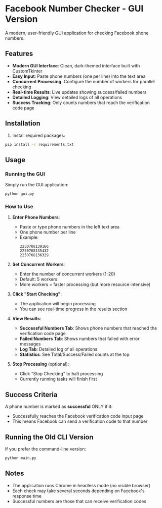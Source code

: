 # Facebook Number Checker - GUI Version

A modern, user-friendly GUI application for checking Facebook phone numbers.

## Features

- **Modern GUI Interface**: Clean, dark-themed interface built with CustomTkinter
- **Easy Input**: Paste phone numbers (one per line) into the text area
- **Concurrent Processing**: Configure the number of workers for parallel checking
- **Real-time Results**: Live updates showing success/failed numbers
- **Detailed Logging**: View detailed logs of all operations
- **Success Tracking**: Only counts numbers that reach the verification code page

## Installation

1. Install required packages:
```bash
pip install -r requirements.txt
```

## Usage

### Running the GUI

Simply run the GUI application:
```bash
python gui.py
```

### How to Use

1. **Enter Phone Numbers**: 
   - Paste or type phone numbers in the left text area
   - One phone number per line
   - Example:
     ```
     2250708139166
     2250708135432
     2250708136329
     ```

2. **Set Concurrent Workers**:
   - Enter the number of concurrent workers (1-20)
   - Default: 5 workers
   - More workers = faster processing (but more resource intensive)

3. **Click "Start Checking"**:
   - The application will begin processing
   - You can see real-time progress in the results section

4. **View Results**:
   - **Successful Numbers Tab**: Shows phone numbers that reached the verification code page
   - **Failed Numbers Tab**: Shows numbers that failed with error messages
   - **Log Tab**: Detailed log of all operations
   - **Statistics**: See Total/Success/Failed counts at the top

5. **Stop Processing** (optional):
   - Click "Stop Checking" to halt processing
   - Currently running tasks will finish first

## Success Criteria

A phone number is marked as **successful** ONLY if it:
- Successfully reaches the Facebook verification code input page
- This means Facebook can send a verification code to that number

## Running the Old CLI Version

If you prefer the command-line version:
```bash
python main.py
```

## Notes

- The application runs Chrome in headless mode (no visible browser)
- Each check may take several seconds depending on Facebook's response time
- Successful numbers are those that can receive verification codes

